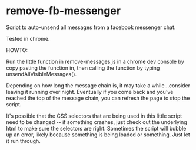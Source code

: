 # remove-fb-messenger
Script to auto-unsend all messages from a facebook messenger chat.

Tested in chrome. 

HOWTO:

Run the little function in remove-messages.js in a chrome dev console by copy pasting the function in, then calling the function by typing unsendAllVisibleMessages().

Depending on how long the message chain is, it may take a while...consider leaving it running over night. Eventually if you come back and you've reached the top of the message chain, you can refresh the page to stop the script.

It's possible that the CSS selectors that are being used in this little script need to be changed -- if something crashes, just check out the underlying html to make sure the selectors are right. Sometimes the script will bubble up an error, likely because something is being loaded or something. Just let it run through. 
